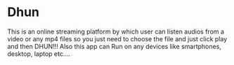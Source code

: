 # Dhun
This is an online streaming platform by which user can listen audios from a video or any mp4 files so you just need to choose the file and just click play and then DHUN!!!
Also this app can Run on any devices like smartphones, desktop, laptop etc....
